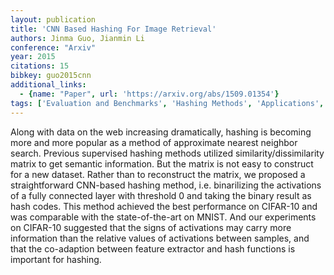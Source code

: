 ```yaml
---
layout: publication
title: 'CNN Based Hashing For Image Retrieval'
authors: Jinma Guo, Jianmin Li
conference: "Arxiv"
year: 2015
citations: 15
bibkey: guo2015cnn
additional_links:
  - {name: "Paper", url: 'https://arxiv.org/abs/1509.01354'}
tags: ['Evaluation and Benchmarks', 'Hashing Methods', 'Applications', 'Approximate Nearest Neighbor Search', 'Supervision Type', 'Supervision Types', 'Hashing Fundamentals', 'Tools and Libraries', 'ANN Search', 'Benchmarks and Datasets']
---
```

Along with data on the web increasing dramatically, hashing is becoming more
and more popular as a method of approximate nearest neighbor search. Previous
supervised hashing methods utilized similarity/dissimilarity matrix to get
semantic information. But the matrix is not easy to construct for a new
dataset. Rather than to reconstruct the matrix, we proposed a straightforward
CNN-based hashing method, i.e. binarilizing the activations of a fully
connected layer with threshold 0 and taking the binary result as hash codes.
This method achieved the best performance on CIFAR-10 and was comparable with
the state-of-the-art on MNIST. And our experiments on CIFAR-10 suggested that
the signs of activations may carry more information than the relative values of
activations between samples, and that the co-adaption between feature extractor
and hash functions is important for hashing.
